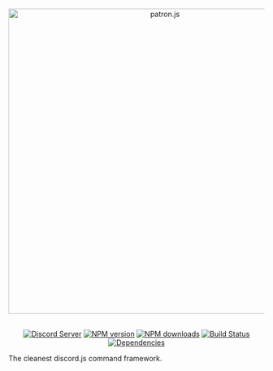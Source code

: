 <div align="center">
    <br />
    <p>
        <a href="https://github.com/RealBlazeIt/patron.js"><img src="http://i.imgur.com/6j61q1V.png" width="600" alt="patron.js" /></a>
    </p>
    <br />
    <a href="https://discord.gg/gvyma7H"><img src="https://discordapp.com/api/guilds/290759415362224139/embed.png" alt="Discord Server" /></a>
    <a href="https://www.npmjs.com/package/patron.js"><img src="https://img.shields.io/npm/v/patron.js.svg?maxAge=3600" alt="NPM version" /></a>
    <a href="https://www.npmjs.com/package/patron.js"><img src="https://img.shields.io/npm/dt/patron.js.svg?maxAge=3600" alt="NPM downloads" /></a>
    <a href="https://travis-ci.org/RealBlazeIt/patron.js"><img src="https://travis-ci.org/RealBlazeIt/patron.js.svg?branch=master" alt="Build Status" /></a>
    <a href="https://david-dm.org/RealBlazeIt/patron.js"><img src="https://david-dm.org/RealBlazeIt/patron.js.svg" alt="Dependencies" /></a>
</div>

The cleanest discord.js command framework.
